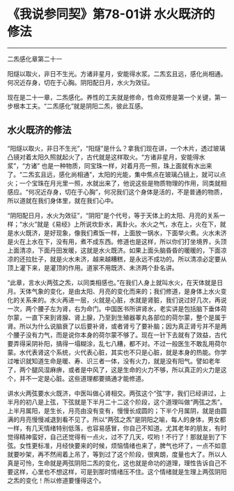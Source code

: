 # 《我说参同契》第78-01讲 水火既济的修法

------

二炁感化章第二十一

阳燧以取火，非日不生光。方诸非星月，安能得水浆。二炁玄且远，感化尚相通。何况近存身，切在于心胸。阴阳配日月，水火为效征。

现在是二十一章，二炁感化。养性的工夫就是修命，性命双修是第一个关键，第一步根本工夫。“二炁感化”就是阴阳二炁，彼此互感。

## 水火既济的修法

“阳燧以取火，非日不生光”，“阳燧”是什么？拿我们现在讲，一个木片，透过玻璃凸镜对着太阳久照就起火了，古代就是这样取火。“方诸非星月，安能得水浆”，“方诸” 也是一种物质，同宝珠一样，对着月亮一照，珠上面就有水出来了。“二炁玄且远，感化尚相通”，太阳的光能，集中焦点在玻璃凸镜上，就可以点火；一个宝珠在月光里一照，水就出来了，他说这些是物质物理的作用，同类就相感应。“何况近存身，切在于心胸”，何况我们这个身体是活的，不是普通的物质，所以道就在我们身体里，就在我们心中。

“阴阳配日月，水火为效征”，“阴阳”是个代号，等于天体上的太阳、月亮的关系一样；“水火”就是《易经》上所说坎卦水，离卦火。水火之气，水在上，火在下，就是水火既济，是好现象，像我们煮饭一样，上面放一锅水，下面举火煮。火水未济是火在上水在下，没有用，煮不成东西。修道也是这样，所以你们打坐境界，头顶上面清凉，下面丹田发暖，这就是水火既济。如果上面头脑昏昏的暖暖的，下面凉凉的还拉肚子，就是火水未济，越来越糟糕，是永远不成功的。所以清凉必定要从顶上灌下来，是灌顶的作用。道家不用既济、未济两个卦名讲。

“此章，言水火两弦之炁，以同类相感也。”在我们人身上就叫水火，在天体就是日月。天体气象的变化，是由太阳、月亮的变化而来的；我们修道，是身体上水火变化的关系来的。水火再进一层，火就是心脏，水就是肾脏，我们说过好几次，再说一次，两个腰子左为肾，右为命门。中国医书所讲肾水，老实讲是包括脑下垂体荷尔蒙，一直下来到肾腺、肾上腺，乃至到生殖器睪丸各部位的荷尔蒙，整个是属于肾。所以为什么说脑衰了以后要补肾，或者肾亏了要补脑；因为真正肾亏并不是两个腰子没有力气，而是说你本身的荷尔蒙不够了。现在一针下去就有了效益，古代要弄得采阴补阳，搞得一塌糊涂，乱七八糟，都不对。不过一般医生不敢乱用荷尔蒙。水代表肾这个系统，火代表心脏，其实也不只是心脏，就是本身的热能。你学过唯识就知道生命是暖、寿、识三者一体，没有火力，就是没有阳气。譬如老年了，两个腿风湿麻痹，或者是中风了，这是生命的火力不够，所以真正的火力是这个，并不一定是心脏。这些道理都要搞通才能修道。

讲水火两弦要水火既济，中医叫做心肾相交。两弦这个“弦”字，我们已经讲过，上半月的初八是上弦，下弦就是下半月二十二这个阶段，这个道理叫做“两弦之炁”。上半月属阳，是生长，月亮由没有变有，慢慢长成圆的；下半个月属阴，就是由圆满的月亮慢慢减退到看不见了。所以“两弦之炁”是阴阳之喻，每人的身体，男女都一样，有几天情绪特别低落，也容易感冒，你自己不知道。尤其老年的朋友，有时觉得精神蛮好，自己还觉得有一点火，过不了几天，哎哟！不行了！那就是到了下弦。女性更标准，月经快要来的时候，烦恼情绪也来了，脾气也坏了，一点不如意就要吵架，再不然闹着上吊了，等到过了这个阶段，很爽朗，度量也大了。所以人真是可怜，生命就是两弦阴阳二炁的变化，这也就是命功的道理，理性告诉自己不要这样，心里也不想这样，可是到那时情绪压不住。这个情绪就是生理上两弦阴阳之炁的变化！所以修道要懂得这个。